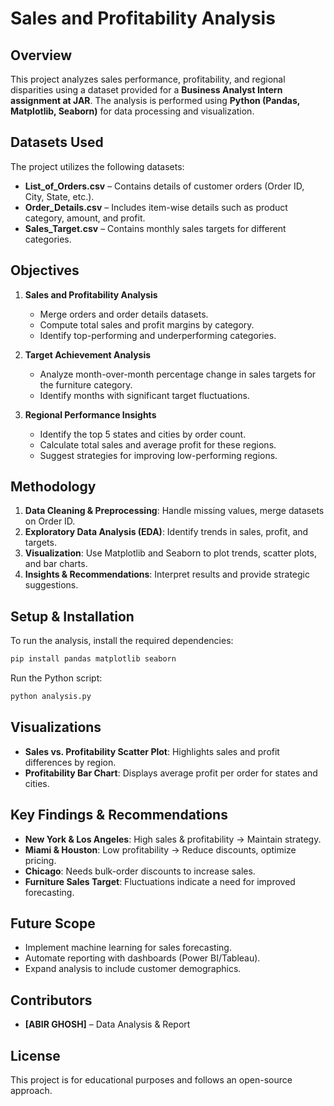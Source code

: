 # Sales and Profitability Analysis

## Overview
This project analyzes sales performance, profitability, and regional disparities using a dataset provided for a **Business Analyst Intern assignment at JAR**. The analysis is performed using **Python (Pandas, Matplotlib, Seaborn)** for data processing and visualization.

## Datasets Used
The project utilizes the following datasets:
- **List_of_Orders.csv** – Contains details of customer orders (Order ID, City, State, etc.).
- **Order_Details.csv** – Includes item-wise details such as product category, amount, and profit.
- **Sales_Target.csv** – Contains monthly sales targets for different categories.

## Objectives
1. **Sales and Profitability Analysis**
   - Merge orders and order details datasets.
   - Compute total sales and profit margins by category.
   - Identify top-performing and underperforming categories.
   
2. **Target Achievement Analysis**
   - Analyze month-over-month percentage change in sales targets for the furniture category.
   - Identify months with significant target fluctuations.
   
3. **Regional Performance Insights**
   - Identify the top 5 states and cities by order count.
   - Calculate total sales and average profit for these regions.
   - Suggest strategies for improving low-performing regions.

## Methodology
1. **Data Cleaning & Preprocessing**: Handle missing values, merge datasets on Order ID.
2. **Exploratory Data Analysis (EDA)**: Identify trends in sales, profit, and targets.
3. **Visualization**: Use Matplotlib and Seaborn to plot trends, scatter plots, and bar charts.
4. **Insights & Recommendations**: Interpret results and provide strategic suggestions.

## Setup & Installation
To run the analysis, install the required dependencies:
```sh
pip install pandas matplotlib seaborn
```
Run the Python script:
```sh
python analysis.py
```

## Visualizations
- **Sales vs. Profitability Scatter Plot**: Highlights sales and profit differences by region.
- **Profitability Bar Chart**: Displays average profit per order for states and cities.

## Key Findings & Recommendations
- **New York & Los Angeles**: High sales & profitability → Maintain strategy.
- **Miami & Houston**: Low profitability → Reduce discounts, optimize pricing.
- **Chicago**: Needs bulk-order discounts to increase sales.
- **Furniture Sales Target**: Fluctuations indicate a need for improved forecasting.

## Future Scope
- Implement machine learning for sales forecasting.
- Automate reporting with dashboards (Power BI/Tableau).
- Expand analysis to include customer demographics.

## Contributors
- **[ABIR GHOSH]** – Data Analysis & Report

## License
This project is for educational purposes and follows an open-source approach.

